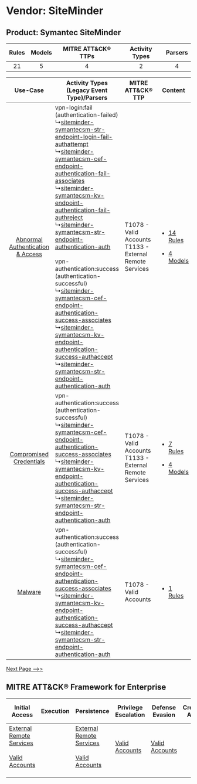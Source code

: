 Vendor: SiteMinder
==================
Product: Symantec SiteMinder
----------------------------
| Rules | Models | MITRE ATT&CK® TTPs | Activity Types | Parsers |
|:-----:|:------:|:------------------:|:--------------:|:-------:|
|  21   |   5    |         4          |       2        |    4    |

|    Use-Case    | Activity Types (Legacy Event Type)/Parsers    | MITRE ATT&CK® TTP    | Content    |
|:----:| ---- | ---- | ---- |
| [Abnormal Authentication & Access](../../../UseCases/uc_abnormal_authentication_&_access.md) |  vpn-login:fail (authentication-failed)<br> ↳[siteminder-symantecsm-str-endpoint-login-fail-authattempt](Ps/pC_sitemindersymantecsmstrendpointloginfailauthattempt.md)<br> ↳[siteminder-symantecsm-cef-endpoint-authentication-fail-associates](Ps/pC_sitemindersymantecsmcefendpointauthenticationfailassociates.md)<br> ↳[siteminder-symantecsm-kv-endpoint-authentication-fail-authreject](Ps/pC_sitemindersymantecsmkvendpointauthenticationfailauthreject.md)<br> ↳[siteminder-symantecsm-str-endpoint-authentication-auth](Ps/pC_sitemindersymantecsmstrendpointauthenticationauth.md)<br><br> vpn-authentication:success (authentication-successful)<br> ↳[siteminder-symantecsm-cef-endpoint-authentication-success-associates](Ps/pC_sitemindersymantecsmcefendpointauthenticationsuccessassociates.md)<br> ↳[siteminder-symantecsm-kv-endpoint-authentication-success-authaccept](Ps/pC_sitemindersymantecsmkvendpointauthenticationsuccessauthaccept.md)<br> ↳[siteminder-symantecsm-str-endpoint-authentication-auth](Ps/pC_sitemindersymantecsmstrendpointauthenticationauth.md)<br> | T1078 - Valid Accounts<br>T1133 - External Remote Services<br> | [<ul><li>14 Rules</li></ul><ul><li>4 Models</li></ul>](RM/r_m_siteminder_symantec_siteminder_Abnormal_Authentication_&_Access.md) |
|          [Compromised Credentials](../../../UseCases/uc_compromised_credentials.md)          |  vpn-authentication:success (authentication-successful)<br> ↳[siteminder-symantecsm-cef-endpoint-authentication-success-associates](Ps/pC_sitemindersymantecsmcefendpointauthenticationsuccessassociates.md)<br> ↳[siteminder-symantecsm-kv-endpoint-authentication-success-authaccept](Ps/pC_sitemindersymantecsmkvendpointauthenticationsuccessauthaccept.md)<br> ↳[siteminder-symantecsm-str-endpoint-authentication-auth](Ps/pC_sitemindersymantecsmstrendpointauthenticationauth.md)<br>    | T1078 - Valid Accounts<br>T1133 - External Remote Services<br> | [<ul><li>7 Rules</li></ul><ul><li>4 Models</li></ul>](RM/r_m_siteminder_symantec_siteminder_Compromised_Credentials.md)    |
|    [Malware](../../../UseCases/uc_malware.md)    |  vpn-authentication:success (authentication-successful)<br> ↳[siteminder-symantecsm-cef-endpoint-authentication-success-associates](Ps/pC_sitemindersymantecsmcefendpointauthenticationsuccessassociates.md)<br> ↳[siteminder-symantecsm-kv-endpoint-authentication-success-authaccept](Ps/pC_sitemindersymantecsmkvendpointauthenticationsuccessauthaccept.md)<br> ↳[siteminder-symantecsm-str-endpoint-authentication-auth](Ps/pC_sitemindersymantecsmstrendpointauthenticationauth.md)<br>    | T1078 - Valid Accounts<br>    | [<ul><li>1 Rules</li></ul>](RM/r_m_siteminder_symantec_siteminder_Malware.md)    |
[Next Page -->>](2_ds_siteminder_symantec_siteminder.md)

MITRE ATT&CK® Framework for Enterprise
--------------------------------------
| Initial Access                                                                                                                                   | Execution | Persistence                                                                                                                                      | Privilege Escalation                                                | Defense Evasion                                                     | Credential Access | Discovery | Lateral Movement | Collection | Command and Control                                                                                                                       | Exfiltration | Impact |
| ------------------------------------------------------------------------------------------------------------------------------------------------ | --------- | ------------------------------------------------------------------------------------------------------------------------------------------------ | ------------------------------------------------------------------- | ------------------------------------------------------------------- | ----------------- | --------- | ---------------- | ---------- | ----------------------------------------------------------------------------------------------------------------------------------------- | ------------ | ------ |
| [External Remote Services](https://attack.mitre.org/techniques/T1133)<br><br>[Valid Accounts](https://attack.mitre.org/techniques/T1078)<br><br> |           | [External Remote Services](https://attack.mitre.org/techniques/T1133)<br><br>[Valid Accounts](https://attack.mitre.org/techniques/T1078)<br><br> | [Valid Accounts](https://attack.mitre.org/techniques/T1078)<br><br> | [Valid Accounts](https://attack.mitre.org/techniques/T1078)<br><br> |                   |           |                  |            | [Proxy: Multi-hop Proxy](https://attack.mitre.org/techniques/T1090/003)<br><br>[Proxy](https://attack.mitre.org/techniques/T1090)<br><br> |              |        |